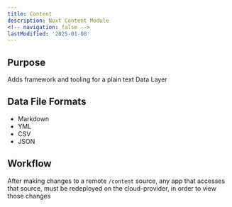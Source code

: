 ```yaml
---
title: Content
description: Nuxt Content Module
<!-- navigation: false --> 
lastModified: '2025-01-08'
---
```


## Purpose

Adds framework and tooling for a plain text Data Layer

## Data File Formats

- Markdown
- YML
- CSV
- JSON

## Workflow

After making changes to a remote `/content` source, any app that accesses that source, must be redeployed on the cloud-provider, in order to view those changes
